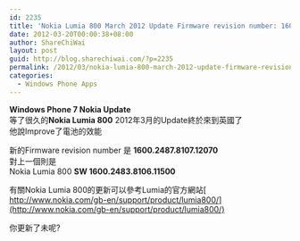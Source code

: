 ```yaml
---
id: 2235
title: 'Nokia Lumia 800 March 2012 Update Firmware revision number: 1600.2487.8107.12070 &#8211; Windows Phone Update'
date: 2012-03-20T00:00:38+08:00
author: ShareChiWai
layout: post
guid: http://blog.sharechiwai.com/?p=2235
permalink: /2012/03/nokia-lumia-800-march-2012-update-firmware-revision-number-1600-2487-8107-12070-windows-phone-update/
categories:
  - Windows Phone Apps
---
```

**Windows Phone 7 Nokia Update**  
等了很久的**Nokia Lumia 800** 2012年3月的Update終於來到英國了  
他說Improve了電池的效能

新的Firmware revision number 是 **1600.2487.8107.12070**  
對上一個則是  
Nokia Lumia 800 **SW 1600.2483.8106.11500**

有關Nokia Lumia 800的更新可以參考Lumia的官方網站[  
http://www.nokia.com/gb-en/support/product/lumia800/](http://www.nokia.com/gb-en/support/product/lumia800/)

你更新了未呢?
